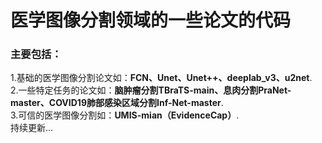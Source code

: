 # 医学图像分割领域的一些论文的代码
### 主要包括：
1.基础的医学图像分割论文如：**FCN、Unet、Unet++、deeplab_v3、u2net**.  
2.一些特定任务的论文如：**脑肿瘤分割TBraTS-main、息肉分割PraNet-master、COVID19肺部感染区域分割Inf-Net-master**.  
3.可信的医学图像分割如：**UMIS-mian（EvidenceCap）**.  
持续更新...
